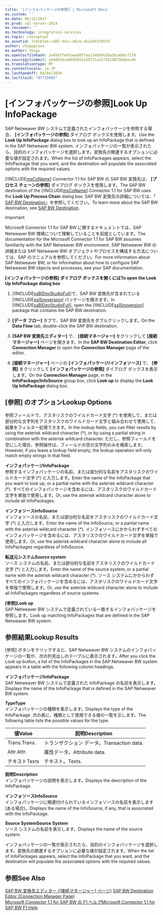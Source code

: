 ```yaml
---
title: '[インフォパッケージの参照] | Microsoft Docs'
ms.custom: ''
ms.date: 06/13/2017
ms.prod: sql-server-2014
ms.reviewer: ''
ms.technology: integration-services
ms.topic: conceptual
ms.assetid: 7c0cb7a4-cd07-44cc-85cb-eb1ad91f85fd
author: chugugrace
ms.author: chugu
ms.openlocfilehash: 1e45477e8faeed07faa114850e10a3bc4bbcf170
ms.sourcegitcommit: ad4d92dce894592a259721a1571b1d8736abacdb
ms.translationtype: MT
ms.contentlocale: ja-JP
ms.lasthandoff: 08/04/2020
ms.locfileid: "87715605"
---
```

# <a name="look-up-infopackage"></a><span data-ttu-id="97deb-102">[インフォパッケージの参照]</span><span class="sxs-lookup"><span data-stu-id="97deb-102">Look Up InfoPackage</span></span>
  <span data-ttu-id="97deb-103">SAP Netweaver BW システムで定義されたインフォパッケージを参照する場合、 **[インフォパッケージの参照]** ダイアログ ボックスを使用します。</span><span class="sxs-lookup"><span data-stu-id="97deb-103">Use the **Look Up InfoPackage** dialog box to look up an InfoPackage that is defined in the SAP Netweaver BW system.</span></span> <span data-ttu-id="97deb-104">インフォパッケージの一覧が表示されたら、目的のインフォパッケージを選択します。変換先の関連するオプションに必要な値が設定されます。</span><span class="sxs-lookup"><span data-stu-id="97deb-104">When the list of InfoPackages appears, select the InfoPackage that you want, and the destination will populate the associated options with the required values.</span></span>  
  
 <span data-ttu-id="97deb-105">[!INCLUDE[msCoName](../../includes/msconame-md.md)] Connector 1.1 for SAP BW の SAP BW 変換先は、 **[プロセス チェーンの参照]** ダイアログ ボックスを使用します。</span><span class="sxs-lookup"><span data-stu-id="97deb-105">The SAP BW destination of the [!INCLUDE[msCoName](../../includes/msconame-md.md)] Connector 1.1 for SAP BW uses the **Look Up Process Chain** dialog box.</span></span> <span data-ttu-id="97deb-106">SAP BW 変換先の詳細については、「 [SAP BW Destination](sap-bw-destination.md)」を参照してください。</span><span class="sxs-lookup"><span data-stu-id="97deb-106">To learn more about the SAP BW destination, see [SAP BW Destination](sap-bw-destination.md).</span></span>  
  
> [!IMPORTANT]  
>  <span data-ttu-id="97deb-107">Microsoft Connector 1.1 for SAP BW に関するドキュメントでは、SAP Netweaver BW 環境について理解していることを前提としています。</span><span class="sxs-lookup"><span data-stu-id="97deb-107">The documentation for the Microsoft Connector 1.1 for SAP BW assumes familiarity with the SAP Netweaver BW environment.</span></span> <span data-ttu-id="97deb-108">SAP Netweaver BW の詳細または SAP Netweaver BW オブジェクトやプロセスを構成する方法については、SAP のマニュアルを参照してください。</span><span class="sxs-lookup"><span data-stu-id="97deb-108">For more information about SAP Netweaver BW, or for information about how to configure SAP Netweaver BW objects and processes, see your SAP documentation.</span></span>  
  
 <span data-ttu-id="97deb-109">**[インフォパッケージの参照] ダイアログ ボックスを開くには**</span><span class="sxs-lookup"><span data-stu-id="97deb-109">**To open the Look Up InfoPackage dialog box**</span></span>  
  
1.  <span data-ttu-id="97deb-110">[!INCLUDE[ssBIDevStudioFull](../../includes/ssbidevstudiofull-md.md)]で、SAP BW 変換先が含まれている [!INCLUDE[ssISnoversion](../../includes/ssisnoversion-md.md)] パッケージを開きます。</span><span class="sxs-lookup"><span data-stu-id="97deb-110">In [!INCLUDE[ssBIDevStudioFull](../../includes/ssbidevstudiofull-md.md)], open the [!INCLUDE[ssISnoversion](../../includes/ssisnoversion-md.md)] package that contains the SAP BW destination.</span></span>  
  
2.  <span data-ttu-id="97deb-111">**[データ フロー]** タブで、SAP BW 変換先をダブルクリックします。</span><span class="sxs-lookup"><span data-stu-id="97deb-111">On the **Data Flow** tab, double-click the SAP BW destination.</span></span>  
  
3.  <span data-ttu-id="97deb-112">**[SAP BW 変換先エディター]** で、 **[接続マネージャー]** をクリックして **[接続マネージャー]** ページを開きます。</span><span class="sxs-lookup"><span data-stu-id="97deb-112">In the **SAP BW Destination Editor**, click **Connection Manager** to open the **Connection Manager** page of the editor.</span></span>  
  
4.  <span data-ttu-id="97deb-113">**[接続マネージャー]** ページの **[インフォパッケージ/インフォソース]** で、 **[参照]** をクリックして **[インフォパッケージの参照]** ダイアログ ボックスを表示します。</span><span class="sxs-lookup"><span data-stu-id="97deb-113">On the **Connection Manager** page, in the **InfoPackage/InfoSource** group box, click **Look up** to display the **Look Up InfoPackage** dialog box.</span></span>  
  
## <a name="lookup-options"></a><span data-ttu-id="97deb-114">[参照] のオプション</span><span class="sxs-lookup"><span data-stu-id="97deb-114">Lookup Options</span></span>  
 <span data-ttu-id="97deb-115">参照フィールドで、アスタリスクのワイルドカード文字 (\*) を使用して、または部分的な文字列をアスタリスクのワイルドカード文字と組み合わせて使用して、結果をフィルター処理できます。</span><span class="sxs-lookup"><span data-stu-id="97deb-115">In the lookup fields, you can filter results by using the asterisk wildcard character (\*), or by using a partial string in combination with the asterisk wildcard character.</span></span> <span data-ttu-id="97deb-116">ただし、参照フィールドを空にした場合、参照操作は、フィールドの空の文字列のみを検索します。</span><span class="sxs-lookup"><span data-stu-id="97deb-116">However, if you leave a lookup field empty, the lookup operation will only match empty strings in that field.</span></span>  
  
 <span data-ttu-id="97deb-117">**インフォパッケージ**</span><span class="sxs-lookup"><span data-stu-id="97deb-117">**InfoPackage**</span></span>  
 <span data-ttu-id="97deb-118">参照するインフォパッケージの名前、または部分的な名前をアスタリスクのワイルドカード文字 (\*) と入力します。</span><span class="sxs-lookup"><span data-stu-id="97deb-118">Enter the name of the InfoPackage that you want to look up, or a partial name with the asterisk wildcard character (\*).</span></span> <span data-ttu-id="97deb-119">すべてのインフォパッケージを含めるには、アスタリスクのワイルドカード文字を単独で使用します。</span><span class="sxs-lookup"><span data-stu-id="97deb-119">Or, use the asterisk wildcard character alone to include all InfoPackages.</span></span>  
  
 <span data-ttu-id="97deb-120">**インフォソース**</span><span class="sxs-lookup"><span data-stu-id="97deb-120">**InfoSource**</span></span>  
 <span data-ttu-id="97deb-121">インフォソースの名前、または部分的な名前をアスタリスクのワイルドカード文字 (\*) と入力します。</span><span class="sxs-lookup"><span data-stu-id="97deb-121">Enter the name of the InfoSource, or a partial name with the asterisk wildcard character (\*).</span></span> <span data-ttu-id="97deb-122">インフォソースにかからわずすべてのインフォパッケージを含めるには、アスタリスクのワイルドカード文字を単独で使用します。</span><span class="sxs-lookup"><span data-stu-id="97deb-122">Or, use the asterisk wildcard character alone to include all InfoPackages regardless of InfoSource.</span></span>  
  
 <span data-ttu-id="97deb-123">**転送元システム**</span><span class="sxs-lookup"><span data-stu-id="97deb-123">**Source system**</span></span>  
 <span data-ttu-id="97deb-124">ソース システムの名前、または部分的な名前をアスタリスクのワイルドカード文字 (\*) と入力します。</span><span class="sxs-lookup"><span data-stu-id="97deb-124">Enter the name of the source system, or a partial name with the asterisk wildcard character (\*).</span></span> <span data-ttu-id="97deb-125">ソース システムにかからわずすべてのインフォパッケージを含めるには、アスタリスクのワイルドカード文字を単独で使用します。</span><span class="sxs-lookup"><span data-stu-id="97deb-125">Or, use the asterisk wildcard character alone to include all InfoPackages regardless of source systems.</span></span>  
  
 <span data-ttu-id="97deb-126">**[参照]**</span><span class="sxs-lookup"><span data-stu-id="97deb-126">**Look up**</span></span>  
 <span data-ttu-id="97deb-127">SAP Netweaver BW システムで定義されている一致するインフォパッケージを参照します。</span><span class="sxs-lookup"><span data-stu-id="97deb-127">Look up matching InfoPackages that are defined in the SAP Netweaver BW system.</span></span>  
  
## <a name="lookup-results"></a><span data-ttu-id="97deb-128">参照結果</span><span class="sxs-lookup"><span data-stu-id="97deb-128">Lookup Results</span></span>  
 <span data-ttu-id="97deb-129">[参照] ボタンをクリックすると、SAP Netweaver BW システムのインフォパッケージの一覧が、次の列見出しのテーブルに表示されます。</span><span class="sxs-lookup"><span data-stu-id="97deb-129">After you click the Look up button, a list of the InfoPackages in the SAP Netweaver BW system appears in a table with the following column headings.</span></span>  
  
 <span data-ttu-id="97deb-130">**インフォパッケージ**</span><span class="sxs-lookup"><span data-stu-id="97deb-130">**InfoPackage**</span></span>  
 <span data-ttu-id="97deb-131">SAP Netweaver BW システムで定義された InfoPackage の名前を表示します。</span><span class="sxs-lookup"><span data-stu-id="97deb-131">Displays the name of the InfoPackage that is defined in the SAP Netweaver BW system.</span></span>  
  
 <span data-ttu-id="97deb-132">**Type**</span><span class="sxs-lookup"><span data-stu-id="97deb-132">**Type**</span></span>  
 <span data-ttu-id="97deb-133">インフォパッケージの種類を表示します。</span><span class="sxs-lookup"><span data-stu-id="97deb-133">Displays the type of the InfoPackage.</span></span> <span data-ttu-id="97deb-134">次の表に、種類として使用できる値の一覧を示します。</span><span class="sxs-lookup"><span data-stu-id="97deb-134">The following table lists the possible values for the type.</span></span>  
  
|<span data-ttu-id="97deb-135">値</span><span class="sxs-lookup"><span data-stu-id="97deb-135">Value</span></span>|<span data-ttu-id="97deb-136">説明</span><span class="sxs-lookup"><span data-stu-id="97deb-136">Description</span></span>|  
|-----------|-----------------|  
|<span data-ttu-id="97deb-137">Trans.</span><span class="sxs-lookup"><span data-stu-id="97deb-137">Trans.</span></span>|<span data-ttu-id="97deb-138">トランザクション データ。</span><span class="sxs-lookup"><span data-stu-id="97deb-138">Transaction data.</span></span>|  
|<span data-ttu-id="97deb-139">Attr.</span><span class="sxs-lookup"><span data-stu-id="97deb-139">Attr.</span></span>|<span data-ttu-id="97deb-140">属性データ。</span><span class="sxs-lookup"><span data-stu-id="97deb-140">Attribute data.</span></span>|  
|<span data-ttu-id="97deb-141">テキスト</span><span class="sxs-lookup"><span data-stu-id="97deb-141">Texts</span></span>|<span data-ttu-id="97deb-142">テキスト。</span><span class="sxs-lookup"><span data-stu-id="97deb-142">Texts.</span></span>|  
  
 <span data-ttu-id="97deb-143">**説明**</span><span class="sxs-lookup"><span data-stu-id="97deb-143">**Description**</span></span>  
 <span data-ttu-id="97deb-144">インフォパッケージの説明を表示します。</span><span class="sxs-lookup"><span data-stu-id="97deb-144">Displays the description of the InfoPackage.</span></span>  
  
 <span data-ttu-id="97deb-145">**インフォソース**</span><span class="sxs-lookup"><span data-stu-id="97deb-145">**InfoSource**</span></span>  
 <span data-ttu-id="97deb-146">インフォパッケージに関連付けられているインフォソースの名前を表示します (ある場合)。</span><span class="sxs-lookup"><span data-stu-id="97deb-146">Displays the name of the InfoSource, if any, that is associated with the InfoPackage.</span></span>  
  
 <span data-ttu-id="97deb-147">**Source System**</span><span class="sxs-lookup"><span data-stu-id="97deb-147">**Source System**</span></span>  
 <span data-ttu-id="97deb-148">ソース システムの名前を表示します。</span><span class="sxs-lookup"><span data-stu-id="97deb-148">Displays the name of the source system.</span></span>  
  
 <span data-ttu-id="97deb-149">インフォパッケージの一覧が表示されたら、目的のインフォパッケージを選択します。変換先の関連するオプションに必要な値が設定されます。</span><span class="sxs-lookup"><span data-stu-id="97deb-149">When the list of InfoPackages appears, select the InfoPackage that you want, and the destination will populate the associated options with the required values.</span></span>  
  
## <a name="see-also"></a><span data-ttu-id="97deb-150">参照</span><span class="sxs-lookup"><span data-stu-id="97deb-150">See Also</span></span>  
 <span data-ttu-id="97deb-151">[SAP BW 変換先エディター &#40;[接続マネージャー] ページ&#41;](sap-bw-destination-editor-connection-manager-page.md) </span><span class="sxs-lookup"><span data-stu-id="97deb-151">[SAP BW Destination Editor &#40;Connection Manager Page&#41;](sap-bw-destination-editor-connection-manager-page.md) </span></span>  
 [<span data-ttu-id="97deb-152">Microsoft Connector 1.1 for SAP BW の F1 ヘルプ</span><span class="sxs-lookup"><span data-stu-id="97deb-152">Microsoft Connector 1.1 for SAP BW F1 Help</span></span>](../microsoft-connector-for-sap-bw-f1-help.md)  
  
  
